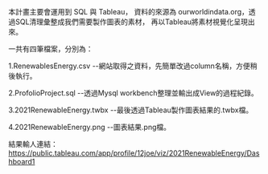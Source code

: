 本計畫主要會運用到 SQL 與 Tableau，
資料的來源為 ourworldindata.org，透過SQL清理彙整成我們需要製作圖表的素材，
再以Tableau將素材視覺化呈現出來。

一共有四筆檔案，分別為：

1.RenewablesEnergy.csv  --網站取得之資料，先簡單改過column名稱，方便稍後執行。

2.ProfolioProject.sql  --透過Mysql workbench整理並輸出成View的過程紀錄。

3.2021RenewableEnergy.twbx  --最後透過Tableau製作圖表結果的.twbx檔。

4.2021RenewableEnergy.png  --圖表結果.png檔。

結果輸人連結： 
https://public.tableau.com/app/profile/12joe/viz/2021RenewableEnergy/Dashboard1
